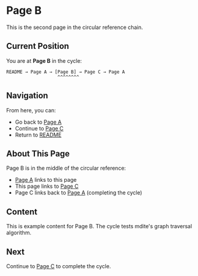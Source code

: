 # Page B

This is the second page in the circular reference chain.

## Current Position

You are at **Page B** in the cycle:

```
README → Page A → [Page B] → Page C → Page A
                   ^^^^^^^^
```

## Navigation

From here, you can:
- Go back to [Page A](./page-a.md)
- Continue to [Page C](./page-c.md)
- Return to [README](./README.md)

## About This Page

Page B is in the middle of the circular reference:
- [Page A](./page-a.md) links to this page
- This page links to [Page C](./page-c.md)
- Page C links back to [Page A](./page-a.md) (completing the cycle)

## Content

This is example content for Page B. The cycle tests mdite's graph traversal algorithm.

## Next

Continue to [Page C](./page-c.md) to complete the cycle.
